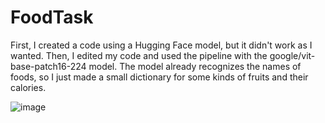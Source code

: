 # FoodTask
First, I created a code using a Hugging Face model, but it didn't work as I wanted. Then, I edited my code and used the pipeline with the google/vit-base-patch16-224 model. The model already recognizes the names of foods, so I just made a small dictionary for some kinds of fruits and their calories.

![image](https://github.com/user-attachments/assets/030c2f50-aa4c-44b2-894b-d41f4d2b14b4)
